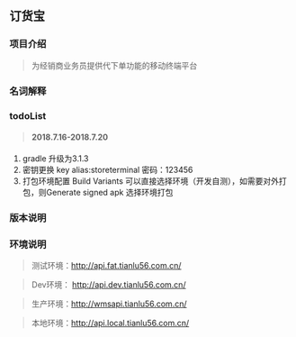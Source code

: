 ## 订货宝
### 项目介绍
>为经销商业务员提供代下单功能的移动终端平台

### 名词解释

### todoList
> #### 2018.7.16-2018.7.20
1. gradle 升级为3.1.3
2. 密钥更换 key alias:storeterminal 密码：123456
3. 打包环境配置  Build Variants 可以直接选择环境（开发自测），如需要对外打包，则Generate signed apk 选择环境打包


### 版本说明


### 环境说明
>测试环境：http://api.fat.tianlu56.com.cn/

>Dev环境： http://api.dev.tianlu56.com.cn/

>生产环境：http://wmsapi.tianlu56.com.cn/

>本地环境：http://api.local.tianlu56.com.cn/
